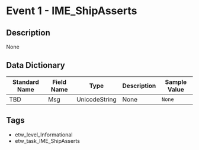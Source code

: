 # Event 1 - IME_ShipAsserts

## Description
None

## Data Dictionary
|Standard Name|Field Name|Type|Description|Sample Value|
|---|---|---|---|---|
|TBD|Msg|UnicodeString|None|`None`|

## Tags
* etw_level_Informational
* etw_task_IME_ShipAsserts
